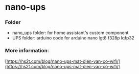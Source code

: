 # nano-ups

### Folder
* nano_ups folder: for home assistant's custom component
* UPS folder: arduino code for arduino nano lgt8 f328p lqfp32

### More information:
[https://hs2t.com/blog/nano-ups-mat-dien-van-co-wifi/](https://hs2t.com/blog/nano-ups-mat-dien-van-co-wifi/)